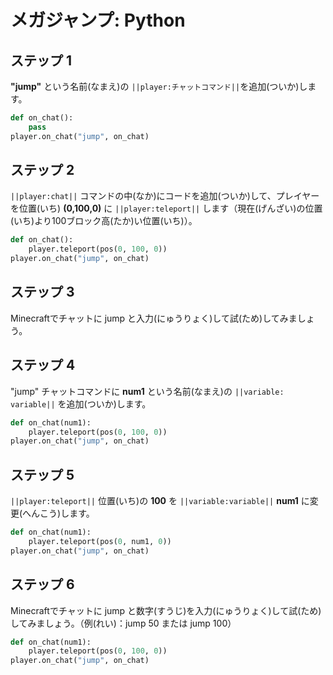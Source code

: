# メガジャンプ: Python

## ステップ 1
**"jump"** という名前(なまえ)の ``||player:チャットコマンド||``を追加(ついか)します。

```python
def on_chat():
    pass
player.on_chat("jump", on_chat)
```

## ステップ 2

``||player:chat||`` コマンドの中(なか)にコードを追加(ついか)して、プレイヤーを位置(いち) **(0,100,0)** に ``||player:teleport||`` します（現在(げんざい)の位置(いち)より100ブロック高(たか)い位置(いち)）。

```python
def on_chat(): 
    player.teleport(pos(0, 100, 0)) 
player.on_chat("jump", on_chat) 
```

## ステップ 3

Minecraftでチャットに jump と入力(にゅうりょく)して試(ため)してみましょう。


## ステップ 4

"jump" チャットコマンドに **num1** という名前(なまえ)の ``||variable: variable||`` を追加(ついか)します。

```python
def on_chat(num1): 
    player.teleport(pos(0, 100, 0)) 
player.on_chat("jump", on_chat) 
```

## ステップ 5

``||player:teleport||`` 位置(いち)の **100** を ``||variable:variable||`` **num1** に変更(へんこう)します。

```python
def on_chat(num1):
    player.teleport(pos(0, num1, 0))
player.on_chat("jump", on_chat) 
```

## ステップ 6

Minecraftでチャットに jump と数字(すうじ)を入力(にゅうりょく)して試(ため)してみましょう。（例(れい)：jump 50 または jump 100）

```python
def on_chat(num1):
    player.teleport(pos(0, 100, 0))
player.on_chat("jump", on_chat)
```